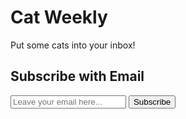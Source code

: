 ---
---

<h1><span class="bg-highlight">Cat Weekly</span></h1>

<p class="slogan"><span class="bg-highlight">Put some cats into your inbox!</span></p>

<div class="subscribe">
  <h2>Subscribe with Email</h2>
  <form action="https://formcarry.com/s/n7_VWVKUSkX" method="POST" accept-charset="UTF-8">
    <input name="email" type="email" placeholder="Leave your email here..." />
    <input type="hidden" name="country" value="other">
    <input type="hidden" name="_gotcha">
    <input type="submit" value="Subscribe"
      class="g-recaptcha"
      data-sitekey="6LcTCGcUAAAAAHI-hjnUWClcI93i0-PjtPMhXOja"
      data-callback="submit" />
  </form>
</div>
